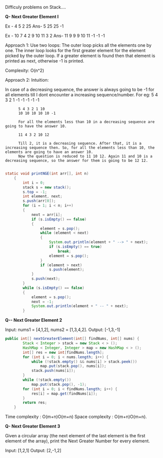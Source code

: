 
Difficuly problems on Stack....

**Q- Next Greater Element I**

Ex - 4 5 2 25
Ans- 5 25 25 -1

Ex - 10 7 4 2 9 10 11 3 2
Ans- 11 9 9 9 10 11 -1 -1 -1

Approach 1: Use two loops: The outer loop picks all the elements one by one. The inner loop looks for the first greater element for the element picked by the outer loop. If a greater element is found then that element is printed as next, otherwise -1 is printed.

Complexity: O(n^2)

Approach 2:
  Intuition:
  
  In case of a decreasing sequence, the answer is always going to be -1 for all elements till I dont encounter a increasing sequence/number. 
  For eg: 5 4 3 2 1
          -1 -1 -1 -1 -1
          
          5 4 3 2 1 10
          10 10 10 10 10 -1
          
          For all the elements less than 10 in a decreasing sequence are going to have the answer 10. 
          
          11 4 3 2 10 12
          
          Till 2, it is a decreasing sequence. After that, it is a increasing sequence then. So, for all the elements less than 10, the elements are going to have an answer 10. 
          Now the question is reduced to 11 10 12. Again 11 and 10 is a decreasing sequence, so the answer for them is going to be 12 12. 
          
```java

static void printNGE(int arr[], int n)  
    { 
        int i = 0; 
        stack s = new stack(); 
        s.top = -1; 
        int element, next; 
        s.push(arr[0]); 
        for (i = 1; i < n; i++)  
        { 
            next = arr[i]; 
            if (s.isEmpty() == false)  
            {  
                element = s.pop(); 
                while (element < next)  
                { 
                    System.out.println(element + " --> " + next); 
                    if (s.isEmpty() == true) 
                        break; 
                    element = s.pop(); 
                } 
                if (element > next) 
                    s.push(element); 
            } 
            s.push(next); 
        } 
        while (s.isEmpty() == false)  
        { 
            element = s.pop(); 
            next = -1; 
            System.out.println(element + " -- " + next); 
        } 
```
**Q-- Next Greater Element 2**

Input: nums1 = [4,1,2], nums2 = [1,3,4,2].
Output: [-1,3,-1]

```java
public int[] nextGreaterElement(int[] findNums, int[] nums) {
        Stack < Integer > stack = new Stack < > ();
        HashMap < Integer, Integer > map = new HashMap < > ();
        int[] res = new int[findNums.length];
        for (int i = 0; i < nums.length; i++) {
            while (!stack.empty() && nums[i] > stack.peek())
                map.put(stack.pop(), nums[i]);
            stack.push(nums[i]);
        }
        while (!stack.empty())
            map.put(stack.pop(), -1);
        for (int i = 0; i < findNums.length; i++) {
            res[i] = map.get(findNums[i]);
        }
        return res;
    }
```
Time complexity : O(m+n)O(m+n)
Space complexity : O(m+n)O(m+n).

**Q- Next Greater Element 3**

Given a circular array (the next element of the last element is the first element of the array), print the Next Greater Number for every element. 

Input: [1,2,1]
Output: [2,-1,2]



    

